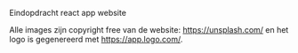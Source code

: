 Eindopdracht react app website




Alle images zijn copyright free van de website: https://unsplash.com/ en het logo is gegenereerd met https://app.logo.com/.
